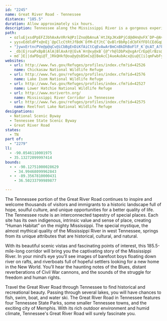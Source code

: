 ```yaml
---
id: "2245"
name: Great River Road - Tennessee
distance: "185.5"
duration: Allow approximately six hours.
description: Tennessee along the Mississippi River is a gorgeous experience that besides being beautiful, offers plenty of opportunities for outdoor activities including such things as swimming, camping, and boating.
path:
  - ozluEjxsdPpEFZJbhAxAvVRrk@Pz]Zno@bAnuA`HtJXpJKxBPjCd@dHn@vFX`DP~@AvHp@h~AjHrGp@~LrB`JrBdLjD`IzCbFzBfFrCfNfJzGrFhKtJp@~@|VnVd`Av`Ap^d^lR~R`LpKz_@j`@rC`E|DzGrClGbeAxlCz@vBBR|@dB`AzAVZ
  - yysvEddldPfx@nEj`@pClcCtRtJfBdK`DfM~EfJtC`QvBlrBbRp[dCbFXfFDlCEdGq@nhAqYnGoC|E_Dtc@w^hG_IhBaDd@k@ZIhAZ~y@zq@xD`CT?nb@b]|B~A~@`ArDjC|KhGpGpBvElA`OpBnFd@
  - "}ywxErtncPVe@p@qCv@iCbBgEnDiKfAiCtCqEvAwArBmCnBkDhBoFlF_K`@cAT_A?k@gAgIGwA?Yh@yAbKiSnKyTjM}Un@eAn@s@dLmOxAiAbEeCfHyFrAw@|CsAxEuAjImDhBk@rAWvE?dAN`I`E`H`BfGrB~CdBxClApDr@nABjGyAbJmD|BqEh@y@hF_CpCgCn@_@FmB]mGNmA^gAlCeDp@[fALjBl@pBEx@SXSTc@z@aDfD{DpAw@bEoAfGeCpA_AvHaI`DyAxBkClCcA~CWh@WrAsBhDuEcIkZ_C_IcAiCsAmCub@og@qBuCe@aAo@_BqB{GmMwe@uJc]_DcFy`@kj@_CgEcW{n@_Sog@g@kCUoCPyLEsBIw@q@oDaEuNqG}WeCgJ_Loe@yF}YQ_@yIi`@o@{DgF{Ui@gDuO}q@qXsoAeBgFeIyFiB[gWuKIQeAWww@y[wDkBsD}DeAeGYuCsCo\\iAaGwEgPqJ}u@UaAeMuaAiEa_@MeCBg_@NuLrAySxCe[bAsHrEgFtj@ug@pPaP`GyHtAaCrAsDnAiGhHw_ABiBd@aI|@kNZeFn@{JTaDt@qKf@{G`AiOXsFVqHD_A^eHPeFVoGX}GZoHXiHP_Fz@oJb@iEz@kIpAiMd@yE`@yEHo@xDz@dIdBjK|B`JnBdh@zK~@V|DbAdEtApDrAbGtCxFfDdBfAvIvFjD`CdNdJvI`GpLbIrAt@tcAjq@~G|EfFdDrGjEjEvC|FxDhEpCjRzL|f@n\\nSnNbLzGtKpH~DnC~DnCbP`K|FhC`Dx@dUlChBLnn@lG`OdBlFrAtFfBbJxFdAf@tW`SbDnBjMfJhCxAxPlGvLxDnQlGz[fKjHlC~MfErFfDcAzBy@rCUhb@DnPGvV]~Yi@hYDxAKrMNtCd@jE^fC~C|MfRt|@fEz_@jB~KnIl[`AfIlBhTl@pDlAbLTdGDfCI`Di@fE_Fnn@S~@wErl@e@`EuAlDsB~DsDbMwApI{JbiAc@dDqApQcDj]WjFBfGd@rGjAtFzElOdN~`@lFpQdAzGn@lO\\zBhAlDfD|EdB`DzYbz@bEzM`BfIZ|D^`KL~GS~HgBnPkJpl@iCzRu@zMPlIr@nF|I|_@v@fEv@`CdA|A|UvNxCxBrF`DxDvCxFfFbIvJ~Wb]`B|BbDtFrnBxeEp_@|y@fApC`LbUpe@|cAhAbETxATdD?dCOtBo@lDyJhZqAtE]`COdDNxFTdBr@fClAjCxCzDpZhShBlC~AtDb@hBRtBNfESlE_AxEi@~AoArBqLhNiBlC]r@s@pCSnBA|B~@bK?jAOzAe@pA}J`LqAfBm@rAe@~BQfBMnKo@lEyFnO"
  - _db|EjroaPxBpB|AlA|BlAxAr@|EvA`Hr@xy@xB`{@^rh@lDbPx@xgArCrEp@lrBzs@l}Bta@`HxA~RdFbfA|XdCx@fEhBf{@j`@tcBlw@nCrBfChCdOzQjLzMrBrChBlDr@`Bzf@deBpGfUlAnDhJ`S~GrNhEtHle@lg@zJbKzo@xc@xxA|`AzJ~HtqDn}CvAbAxBx@hAV|H`@rGJx~AfGrBGnCm@dCoAhbA{_A`n@em@nhCopBnoD_jCzl@kc@z@y@l@kAj@oBP}COmBa@{A_AyAu@}@wE{CiBmDc@uBsBgTEmFvFuyCdCgdAvCicB`G}`DdBooANgVPuEf@kFvCoP`@{Bf@wBn@eB`DyFtEqHfBsCjGaKvA}BzEwInEgK~FqMhAaEr@iEFu@J_G]mGyAwJi@eGSyCHsH\cGHsDD_FMgHBuCRyBJo@RuBlAoKpAaLrAcLhBwOjBkPTcBf@kExAgN`AyItB}NlBkGh@yA|@_Br@iAxI}JxAeBdHkGX[lEuEpAoBt@oAbIkPdE}FrA_A|DmBnA_Al@k@p@}@r@{A|DgGrAeB~A_BhAaAfBuAfBiAPOjCiAPG^K`Dq@`KcAnAa@x@a@pAwAx@oBVw@fBcGVq@v@oCfKq@zEvAbElB~InFjAp@hK`HtJrGrDlCvDdCdG~DnAt@jFrCdHnDpG~Cn@\hBz@rE~BfKbFvGbDfKdFvCxArKpFzBhAzHnDpAr@h`@rRhQfIzOfIhDxAtZvOnv@v^nC|AjAt@h@j@~@n@nCvCbCfCrDrFbFvJx@zAtA~ClArCtBfGlA~CtC~IlKnZfEdLvHhQ|BlEbF|H|AfB|BlCvCfCtBrAxBtAfM~HxD~DtF`HnXld@lQnXvHfMnMvRjqAzsB~CjE`FvI`InLvHfM|FzIrCfERXdDnEHFNFVh@Zf@bBdC|D|FpEhHjSt[lBzDrLlP~DxGdChCjGrF~DrCHXrElCrBp@fHrCh@_CRY~@w@~@[rAFdB|@r@r@D`@Ax@oB~A{\|[cCzDsBpFgGbUURMjAqCtLAn@qKz}@CfAyD~^y@tOs@tk@UvFQ`AkAfG}CfFoTnZyCvFiGfVw@hF?hAStEDnPl@b\RhUdA`z@b@tu@]rEiBfNSxDVlC|FvY^fCH~AKzBuBzGOdDFpDJzArD`SX`AtBlDJv@?dAMf@i@r@sErAYViA`CyAzBiDjDc@l@s@j@BtCxAfIXrFKti@JnCNrA|DhMt@rCh@~CTfG_B~p@cKbdAg@~FDfBhAzJzH`m@T`DFjBMrBs@bI_@dGCzCLxBrP`yAzA|N~Nh~ArBj^r@tJpIv~@NfEr@rb@GfLOfGs@`l@v@fEtArDzYjj@xF|OfQnh@tB~EfB~ArQtNnExElEtFdQtUdH`N~ArDnAhD~J|\j@~CbC|QfDjYxGnw@dA~Gj@hChApDzBtEhAfBnNlTfCzCnBxA`d@nSjAx@rCfEX`An@jDLlB?~EUrI?lCdEdr@F~@
  - md`}E||daPDqi@T_]RkQHkf@ou@y@sBSmCs@}BeAcC}AueAubAcx@iu@{[i[qmFwbFyTaTaOaOeJcIg{CmtCqd@mb@em@mk@_T{R
websites:
  - url: http://www.fws.gov/Refuges/profiles/index.cfm?id=42526
    name: Chickasaw National Wildlife Refuge
  - url: http://www.fws.gov/refuges/profiles/index.cfm?id=42576
    name: Lake Isom National Wildlife Refuge
  - url: http://www.fws.gov/Refuges/profiles/index.cfm?id=42527
    name: Lower Hatchie National Wildlife Refuge
  - url: http://www.msrivertn.org/
    name: Mississippi River Corridor in Tennessee
  - url: http://www.fws.gov/refuges/profiles/index.cfm?id=42575
    name: Reelfoot Lake National Wildlife Refuge
designations:
  - National Scenic Byway
  - Tennessee State Scenic Byway
  - Great River Road
states:
  - TN
part of:
  - "2279"
ll:
  - -90.0546110001975
  - 35.13272099997414
bounds:
  - - -90.12751000028629
    - 34.99468099962843
  - - -89.3567810000431
    - 36.50233799989877

---
```


The Tennessee portion of the Great River Road continues to inspire and welcome thousands of visitors and immigrants to a historic landscape full of hope, soulful culture, and unique opportunities for a better quality of life. The Tennessee route is an interconnected tapestry of special places. Each site has its own indigenous, intrinsic value and sense of place, creating “Human Habitat” on the mighty Mississippi. The special mystique, the almost mythical quality of the Mississippi River in west Tennessee, springs from its unique attributes that are historical, cultural, and natural.

With its beautiful scenic vistas and fascinating points of interest, this 185.5-mile-long corridor will bring you the captivating story of the Mississippi River. In your mind’s eye you’ll see images of barefoot boys floating down river on rafts, and riverboats full of hopeful settlers looking for a new home in the New World. You’ll hear the haunting notes of the Blues, distant reverberations of Civil War cannons, and the sounds of the struggle for freedom and human rights.

Travel the Great River Road through Tennessee to find historical and recreational beauty. Passing through several lakes, you will have chances to fish, swim, boat, and water ski. The Great River Road in Tennessee features four Tennessee State Parks, some smaller Tennessee towns, and the exciting city of Memphis. With its rich outdoor environment and humid climate, Tennessee's Great River Road will surely fascinate you.
